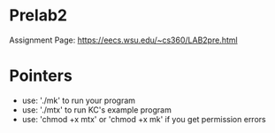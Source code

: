 # Prelab2
Assignment Page: https://eecs.wsu.edu/~cs360/LAB2pre.html

# Pointers
- use: './mk' to run your program
- use: './mtx' to run KC's example program
- use: 'chmod +x mtx' or 'chmod +x mk' if you get permission errors

